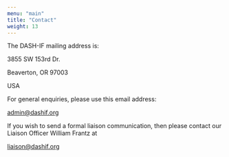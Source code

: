 ```yaml
---
menu: "main"
title: "Contact"
weight: 13
---
```



The DASH-IF mailing address is:

3855 SW 153rd Dr.

Beaverton, OR 97003

USA

For general enquiries, please use this email address:

admin@dashif.org
 
If you wish to send a formal liaison communication, then please contact our Liaison Officer William Frantz at 

liaison@dashif.org

